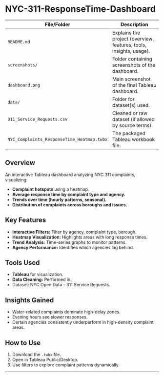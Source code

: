 # NYC-311-ResponseTime-Dashboard

  File/Folder                                | Description                                                        |
| ------------------------------------------ | ------------------------------------------------------------------ |
| `README.md`                                | Explains the project (overview, features, tools, insights, usage). |
| `screenshots/`                             | Folder containing screenshots of the dashboard.                    |
| `dashboard.png`                            | Main screenshot of the final Tableau dashboard.                    |
| `data/`                                    | Folder for dataset(s) used.                                        |
| `311_Service_Requests.csv`                 | Cleaned or raw dataset (if allowed by source terms).               |
| `NYC_Complaints_ResponseTime_Heatmap.twbx` | The packaged Tableau workbook file.                                |


## Overview
An interactive Tableau dashboard analyzing NYC 311 complaints, visualizing:
- **Complaint hotspots** using a heatmap.
- **Average response time by complaint type and agency.**
- **Trends over time (hourly patterns, seasonal).**
- **Distribution of complaints across boroughs and issues.**

## Key Features
- **Interactive Filters:** Filter by agency, complaint type, borough.
- **Heatmap Visualization:** Highlights areas with long response times.
- **Trend Analysis:** Time-series graphs to monitor patterns.
- **Agency Performance:** Identifies which agencies lag behind.

## Tools Used
- **Tableau** for visualization.
- **Data Cleaning:** Performed in.
- Dataset: NYC Open Data – 311 Service Requests.

## Insights Gained
- Water-related complaints dominate high-delay zones.
- Evening hours see slower responses.
- Certain agencies consistently underperform in high-density complaint areas.

## How to Use
1. Download the `.twbx` file.
2. Open in Tableau Public/Desktop.
3. Use filters to explore complaint patterns dynamically.

---


